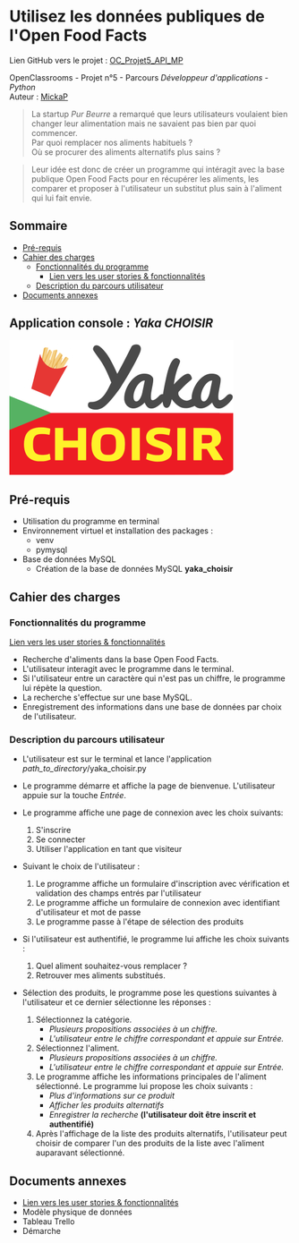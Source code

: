 # Utilisez les données publiques de l'Open Food Facts


Lien GitHub vers le projet : [OC_Projet5_API_MP](https://github.com/MickaPch/OC_Projet5_API_MP)


OpenClassrooms - Projet n°5 - Parcours *Développeur d'applications - Python*  
Auteur : [MickaP](https://github.com/MickaPch/)  


> La startup *Pur Beurre* a remarqué que leurs utilisateurs voulaient bien changer leur alimentation mais ne savaient pas bien par quoi commencer.  
Par quoi remplacer nos aliments habituels ?  
Où se procurer des aliments alternatifs plus sains ?

> Leur idée est donc de créer un programme qui intéragit avec la base publique Open Food Facts pour en récupérer les aliments, les comparer et proposer à l'utilisateur un substitut plus sain à l'aliment qui lui fait envie.


## Sommaire
* [Pré-requis](#pre_requis)
* [Cahier des charges](#cahier_des_charges)
    * [Fonctionnalités du programme](#fonctionnalites)
        * [Lien vers les user stories & fonctionnalités](./resources/user_stories.md)
    * [Description du parcours utilisateur](#parcours_utilisateur)
* [Documents annexes](#annexes)


## Application console : ***Yaka CHOISIR***
![logo-yaka_choisir](./resources/img/logo-yaka_mini.png)


## <a name="pre_requis"></a>Pré-requis
* Utilisation du programme en terminal
* Environnement virtuel et installation des packages :
    * venv <!-- lien vers requirements.txt -->
    * pymysql
* Base de données MySQL
    * Création de la base de données MySQL **yaka_choisir**


## <a name="cahier_des_charges"></a>Cahier des charges


### <a name="fonctionnalites"></a>Fonctionnalités du programme


[Lien vers les user stories & fonctionnalités](./resources/user_stories.md)
* Recherche d'aliments dans la base Open Food Facts.
* L'utilisateur interagit avec le programme dans le terminal.
* Si l'utilisateur entre un caractère qui n'est pas un chiffre, le programme lui répète la question.
* La recherche s'effectue sur une base MySQL.
* Enregistrement des informations dans une base de données par choix de l'utilisateur.


### <a name="parcours_utilisateur"></a>Description du parcours utilisateur
* L'utilisateur est sur le terminal et lance l'application *path_to_directory*/yaka_choisir.py


* Le programme démarre et affiche la page de bienvenue.
L'utilisateur appuie sur la touche *Entrée*.


* Le programme affiche une page de connexion avec les choix suivants:
    1. S'inscrire
    2. Se connecter
    3. Utiliser l'application en tant que visiteur


* Suivant le choix de l'utilisateur :
    1. Le programme affiche un formulaire d'inscription avec vérification et validation des champs entrés par l'utilisateur
    2. Le programme affiche un formulaire de connexion avec identifiant d'utilisateur et mot de passe
    3. Le programme passe à l'étape de sélection des produits


* Si l'utilisateur est authentifié, le programme lui affiche les choix suivants :
    1. Quel aliment souhaitez-vous remplacer ?
    2. Retrouver mes aliments substitués.


* Sélection des produits, le programme pose les questions suivantes à l'utilisateur et ce dernier sélectionne les réponses :
    1. Sélectionnez la catégorie.
        * *Plusieurs propositions associées à un chiffre.*
        * *L'utilisateur entre le chiffre correspondant et appuie sur Entrée.*
    2. Sélectionnez l'aliment.
        * *Plusieurs propositions associées à un chiffre.*
        * *L'utilisateur entre le chiffre correspondant et appuie sur Entrée.*
    3. Le programme affiche les informations principales de l'aliment sélectionné. Le programme lui propose les choix suivants :
        * *Plus d'informations sur ce produit*
        * *Afficher les produits alternatifs*
        * *Enregistrer la recherche* **(l'utilisateur doit être inscrit et authentifié)**
    4. Après l'affichage de la liste des produits alternatifs, l'utilisateur peut choisir de comparer l'un des produits de la liste avec l'aliment auparavant sélectionné.


## <a name="annexes"></a>Documents annexes

* [Lien vers les user stories & fonctionnalités](./resources/user_stories.md)
* Modèle physique de données
* Tableau Trello
* Démarche

<!-- Description des documents et leurs contenus -->